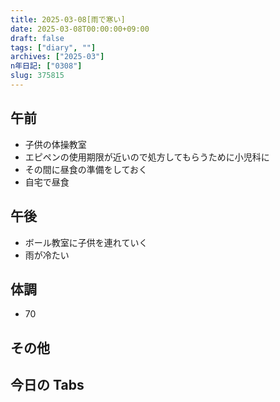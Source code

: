 ```yaml
---
title: 2025-03-08[雨で寒い]
date: 2025-03-08T00:00:00+09:00
draft: false
tags: ["diary", ""]
archives: ["2025-03"]
n年日記: ["0308"]
slug: 375815
---
```


## 午前

- 子供の体操教室
- エピペンの使用期限が近いので処方してもらうために小児科に
- その間に昼食の準備をしておく
- 自宅で昼食

## 午後

- ボール教室に子供を連れていく
- 雨が冷たい

## 体調

- 70

## その他

## 今日の Tabs

